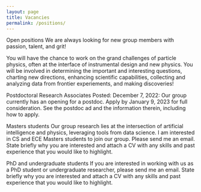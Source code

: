 ```yaml
---
layout: page
title: Vacancies
permalink: /positions/
---
```


Open positions
We are always looking for new group members with passion, talent, and grit!

You will have the chance to work on the grand challenges of particle physics, often at the interface of instrumental design and new physics. You will be involved in determining the important and interesting questions, charting new directions, enhancing scientific capabilities, collecting and analyzing data from frontier experiements, and making discoveries!

Postdoctoral Research Associates
Posted: December 7, 2022: Our group currently has an opening for a postdoc. Apply by January 9, 2023 for full consideration. See the postdoc ad and the information therein, including how to apply.

Masters students
Our group research lies at the intersection of artificial intelligence and physics, leveraging tools from data science. I am interested in CS and ECE Masters students to join our group. Please send me an email. State briefly why you are interested and attach a CV with any skills and past experience that you would like to highlight.

PhD and undergraduate students
If you are interested in working with us as a PhD student or undergraduate researcher, please send me an email. State briefly why you are interested and attach a CV with any skills and past experience that you would like to highlight.